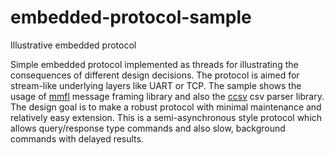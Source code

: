 # embedded-protocol-sample
Illustrative embedded protocol 

Simple embedded protocol implemented as threads for illustrating the consequences of different design decisions. The protocol is aimed for stream-like underlying layers like UART or TCP. The sample shows the usage of [mmfl](https://github.com/gega/mmfl) message framing library and also the [ccsv](https://github.com/gega/ccsv) csv parser library. The design goal is to make a robust protocol with minimal maintenance and relatively easy extension. This is a semi-asynchronous style protocol which allows query/response type commands and also slow, background commands with delayed results.
